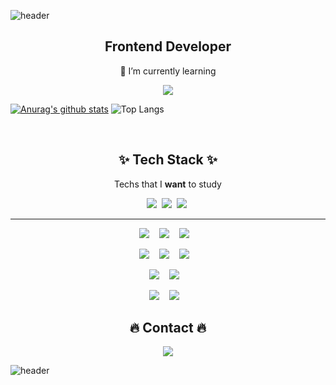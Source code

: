 ![header](https://capsule-render.vercel.app/api?type=waving&color=timeGradient&height=250&animation=scaleIn&section=header&text=ZellyToZelly&fontSize=70)

<h2 align="center">Frontend Developer</h2>
<p align="center">🌱 I’m currently learning</p>

<p align="center">
  <a href="https://hits.seeyoufarm.com"><img src="https://hits.seeyoufarm.com/api/count/incr/badge.svg?url=https%3A%2F%2Fgithub.com%2Fzellytozelly%2Fhit-counter&count_bg=%23AE86E5&title_bg=%23555555&icon=github.svg&icon_color=%23E7E7E7&title=hits&edge_flat=false"/></a>
</p>

  [![Anurag's github stats](https://github-readme-stats.vercel.app/api?username=zellytozelly&amp;theme=buefy)](https://github.com/anuraghazra/github-readme-stats)
  ![Top Langs](https://github-readme-stats.vercel.app/api/top-langs/?username=zellytozelly&layout=compact&theme=buefy)
 
<br>

<h2 align="center">✨ Tech Stack ✨</h2>

<p align="center"> Techs that I <b>want</b> to study </p>

<p align="center">
  <img src="https://img.shields.io/badge/React-61DAFB?style=flat-square&logo=React&logoColor=white"/></a>&nbsp
  <img src="https://img.shields.io/badge/HTML5-E34F26?style=flat-square&logo=HTML5&logoColor=white"/></a>&nbsp
  <img src="https://img.shields.io/badge/css3-1572B6?style=flat-square&logo=css3&logoColor=white"/></a>&nbsp 
</p>

---

<p align="center">
  <img src="https://img.shields.io/badge/TypeScript-3178C6?style=flat-square&logo=TypeScript&logoColor=black"/>&nbsp;&nbsp;&nbsp;
  <img src="https://img.shields.io/badge/JavaScript-F7DF1E?style=flat-square&logo=javascript&logoColor=black"/>&nbsp;&nbsp;&nbsp;
  <img src="https://img.shields.io/badge/Node.js-339933?style=flat-square&logo=node.js&logoColor=white"/>&nbsp;&nbsp;&nbsp;
</p>

<p align="center">    
  <img src="https://img.shields.io/badge/Python-3776AB?style=flat-square&logo=python&logoColor=white"/>&nbsp;&nbsp;&nbsp;
  <img src="https://img.shields.io/badge/PHP-777BB4?style=flat-square&logo=php&logoColor=white"/>&nbsp;&nbsp;&nbsp;
  <img src="https://img.shields.io/badge/CodeIgniter-EF4223?style=flat-square&logo=CodeIgniter&logoColor=white"/>&nbsp;&nbsp;&nbsp;

</p>

<p align="center">   
  <img src="https://img.shields.io/badge/MySQL-4479A1?style=flat-square&logo=mysql&logoColor=white"/>&nbsp;&nbsp;&nbsp;
  <img src="https://img.shields.io/badge/Oracle-F80000?style=flat-square&logo=oracle&logoColor=white"/>&nbsp;&nbsp;&nbsp;
</p>
  
<p align="center">
  <img src="https://img.shields.io/badge/Amazon AWS-232F3E?style=flat-square&logo=amazon%20aws&logoColor=white"/>&nbsp;&nbsp;&nbsp;
  <img src="https://img.shields.io/badge/NestJS-E0234E?style=flat-square&logo=nestjs&logoColor=white"/>&nbsp;&nbsp;&nbsp;
</p>





<h2 align="center"> 🔥 Contact 🔥 </h2>

 <p align="center">
    <a href="https://velog.io/@zelly"><img src="https://img.shields.io/badge/Tech%20Blog-11B48A?style=flat-square&logo=Vimeo&logoColor=white&link=https://velog.io/@woo0_hooo"/></a>
</p>

<!--
    <a href=""><img src="https://img.shields.io/badge/LinkedIn-0A66C2?style=flat-square&logo=linkedin&logoColor=white&내링크"/></a>	
    <a href=""><img src="https://img.shields.io/badge/Instagram-E4405F?style=flat-square&logo=instagram&logoColor=white&내링크"/></a>
    <a href=""><img src="https://img.shields.io/badge/Blog-FF5722?style=flat-square&logo=blogger&logoColor=white&내링크"/></a>
    <a href=""><img src="https://img.shields.io/badge/YouTube-FF0000?style=flat-square&logo=youtube&logoColor=white&내링크"/></a>
    <a href=""><img src="https://img.shields.io/badge/Gmail-EA4335?style=flat-square&logo=gmail&logoColor=white&내링크"/></a>

 -->




![header](https://capsule-render.vercel.app/api?type=waving&color=gradient&height=200&section=footer&fontSize=30) 

<!--
**zellytozelly/zellytozelly** is a ✨ _special_ ✨ repository because its `README.md` (this file) appears on your GitHub profile.

Here are some ideas to get you started:

- 🔭 I’m currently working on ...
- 🌱 I’m currently learning ...
- 👯 I’m looking to collaborate on ...
- 🤔 I’m looking for help with ...
- 💬 Ask me about ...
- 📫 How to reach me: ...
- 😄 Pronouns: ...
- ⚡ Fun fact: ...
-->
